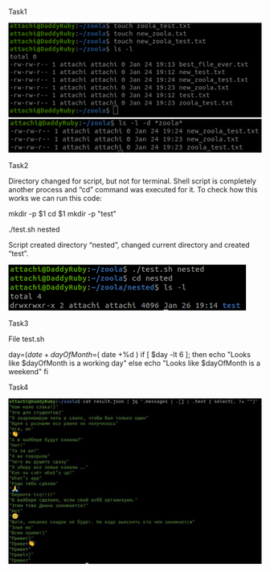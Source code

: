 Task1

![Task1_1](task1_1.png)
![Task1_2](task1_2.png)

Task2

Directory changed for script, but not for terminal. Shell script is completely another
process and “cd” command was executed for it. To check how this works we can run
this code:

mkdir -p $1
cd $1
mkdir -p "test"

./test.sh nested

Script created directory “nested”, changed current directory and created “test”.

![Task2](task2.png)

Task3

File test.sh

  day=$(date +%u)
  dayOfMonth=$( date +%d )
  if [ $day -lt 6 ];
  then
  echo "Looks like $dayOfMonth is a working day"
  else
  echo "Looks like $dayOfMonth is a weekend"
  fi

Task4

![Task4](task4.jpg)
